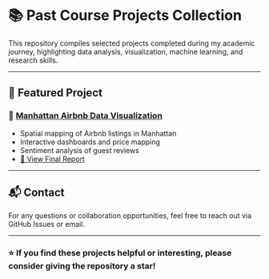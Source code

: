 # 📚 Past Course Projects Collection

This repository compiles selected projects completed during my academic journey, highlighting data analysis, visualization, machine learning, and research skills.

---

## 📂 Featured Project

### 🔹 [Manhattan Airbnb Data Visualization](https://github.com/QMSS-G5063-2025/Group_B_Airbnb)
- Spatial mapping of Airbnb listings in Manhattan
- Interactive dashboards and price mapping
- Sentiment analysis of guest reviews
- [📄 View Final Report](https://airbnb-homepy.streamlit.app/)

---

## 📬 Contact

For any questions or collaboration opportunities, feel free to reach out via GitHub Issues or email.

---

### ⭐ If you find these projects helpful or interesting, please consider giving the repository a star!
